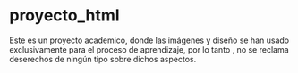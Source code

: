 # proyecto_html

Este es un proyecto academico, donde las imágenes y diseño se han usado exclusivamente para el proceso de aprendizaje, por lo  tanto , no se reclama deserechos de ningún tipo sobre  dichos aspectos.

